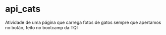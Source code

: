 # api_cats
 Atividade de uma página que carrega fotos de gatos sempre que apertamos no botão, feito no bootcamp da TQI
